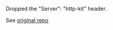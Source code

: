 Dropped the "Server": "http-kit" header.

See [original repo](https://github.com/http-kit/http-kit)

